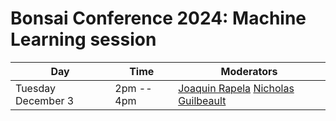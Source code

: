 # Bonsai Conference 2024: Machine Learning session

| Day | Time | Moderators |
| --- | ---- | ---------- |
| Tuesday December 3 | 2pm -- 4pm | [Joaquin Rapela](https://www.gatsby.ucl.ac.uk/~rapela/) [Nicholas Guilbeault](https://github.com/ncguilbeault) |


